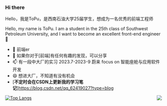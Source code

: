 
### **Hi there**  
Hello，我是ToPu，是西南石油大学25届学生，想成为一名优秀的前端工程师

Hello, my name is ToPu. I am a student in the 25th class of Southwest Petroleum University, and I want to become an excellent front-end engineer🌟

- 🌱 前端er
- 💬 如果你对于[前端]有任何有趣的发现，可以分享
- 📫 有一段中大厂的实习 2023.7-2023-9 蔚来 focus on 智能座舱与应用软件开发
- 😄 想进大厂，不知道有没有机会
- [**不定时会在CSDN上更新我的学习笔记**]https://blog.csdn.net/qq_62419027?type=blog
<img align="right" src="https://github-readme-stats.vercel.app/api?username=topulikeweb&show_icons=true&theme=radical&count_private&show_icons">

[![Top Langs](https://github-readme-stats.vercel.app/api/top-langs/?username=topulikeweb)](https://github.com/topulikeweb/github-readme-stats)

